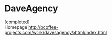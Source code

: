 DaveAgency
==========  

[completed]  
Homepage http://bcoffee-projects.com/work/davesagency/xhtml/index.html
